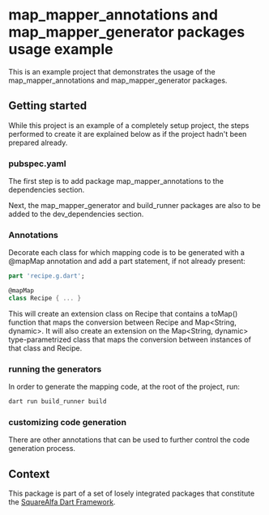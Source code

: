 # map_mapper_annotations and map_mapper_generator packages usage example

This is an example project that demonstrates the usage of the map_mapper_annotations and map_mapper_generator packages.

## Getting started

While this project is an example of a completely setup project, the steps performed to create it are explained below as if the project hadn't been prepared already.

### pubspec.yaml

The first step is to add package map_mapper_annotations to the dependencies section.

Next, the map_mapper_generator and build_runner packages are also to be added to the dev_dependencies section.

### Annotations


Decorate each class for which mapping code is to be generated with a @mapMap annotation and add a part statement, if not already present:

```dart
part 'recipe.g.dart';

@mapMap
class Recipe { ... }
```

This will create an extension class on Recipe that contains a toMap() function that maps the conversion between Recipe and Map<String, dynamic>. It will also create an extension on the Map<String, dynamic> type-parametrized class that maps the conversion between instances of that class and Recipe.


### running the generators

In order to generate the mapping code, at the root of the project, run:

```bash
dart run build_runner build
```

### customizing code generation

There are other annotations that can be used to further control the code generation process.


## Context

This package is part of a set of losely integrated packages that constitute the [SquareAlfa Dart Framework](https://github.com/squarealfa/dart_framework#squarealfa-dart-framework).
